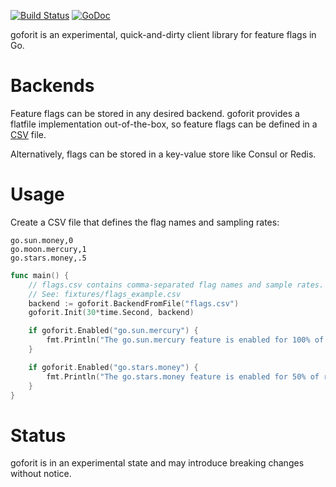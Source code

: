 [![Build Status](https://travis-ci.org/stripe/goforit.svg?branch=master)](https://travis-ci.org/stripe/goforit)
[![GoDoc](https://godoc.org/github.com/stripe/goforit?status.svg)](http://godoc.org/github.com/stripe/goforit)

goforit is an experimental, quick-and-dirty client library for feature flags in Go.

# Backends

Feature flags can be stored in any desired backend. goforit provides a flatfile implementation out-of-the-box, so feature flags can be defined in a [CSV][CSV] file.

Alternatively, flags can be stored in a key-value store like Consul or Redis.


# Usage

Create a CSV file that defines the flag names and sampling rates:

```csv
go.sun.money,0
go.moon.mercury,1
go.stars.money,.5
```

```go
func main() {
	// flags.csv contains comma-separated flag names and sample rates.
	// See: fixtures/flags_example.csv
	backend := goforit.BackendFromFile("flags.csv")
	goforit.Init(30*time.Second, backend)

	if goforit.Enabled("go.sun.mercury") {
		fmt.Println("The go.sun.mercury feature is enabled for 100% of requests")
	}

	if goforit.Enabled("go.stars.money") {
		fmt.Println("The go.stars.money feature is enabled for 50% of requests")
	}
}
```


# Status

goforit is in an experimental state and may introduce breaking changes without notice.

[CSV]: https://github.com/stripe/goforit/blob/master/fixtures/flags_example.csv
